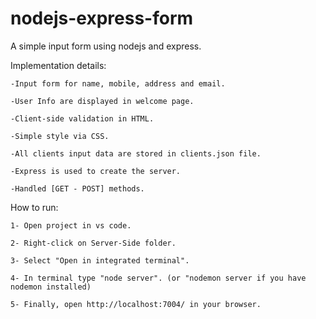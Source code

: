 # nodejs-express-form
A simple input form using nodejs and express.

Implementation details:

    -Input form for name, mobile, address and email.

    -User Info are displayed in welcome page.

    -Client-side validation in HTML.

    -Simple style via CSS.

    -All clients input data are stored in clients.json file.

    -Express is used to create the server.

    -Handled [GET - POST] methods.
    
How to run:

    1- Open project in vs code.

    2- Right-click on Server-Side folder.

    3- Select "Open in integrated terminal".

    4- In terminal type "node server". (or "nodemon server if you have nodemon installed)

    5- Finally, open http://localhost:7004/ in your browser.
